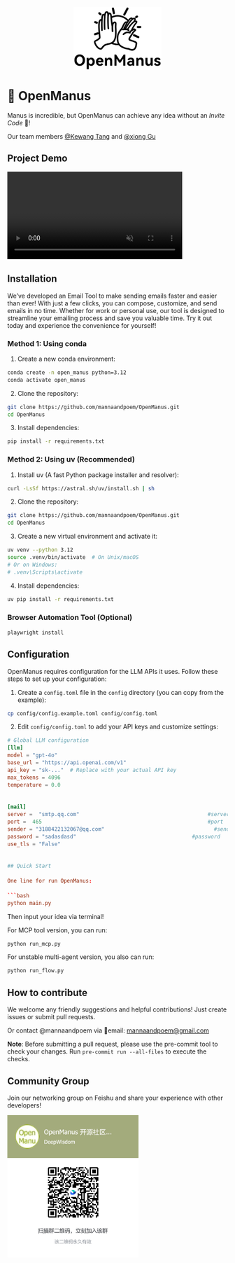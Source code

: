 <p align="center">
  <img src="assets/logo.jpg" width="200"/>
</p>


# 👋 OpenManus

Manus is incredible, but OpenManus can achieve any idea without an *Invite Code* 🛫!

Our team members [@Kewang Tang](https://github.com/Tangkewang) and [@xiong Gu](https://github.com/galahies)


## Project Demo

<video src="https://github.com/user-attachments/assets/cadbd1d8-75c1-4f91-93e1-f9cea02bc359" 
       controls 
       muted 
       class="d-block rounded-bottom-2 border-top width-fit" 
       style="max-height:640px; min-height: 200px">
</video>


## Installation

We’ve developed an ‌Email Tool‌ to make sending emails faster and easier than ever! With just a few clicks, you can compose, customize, and send emails in no time. Whether for work or personal use, our tool is designed to streamline your emailing process and save you valuable time. Try it out today and experience the convenience for yourself!

### Method 1: Using conda

1. Create a new conda environment:

```bash
conda create -n open_manus python=3.12
conda activate open_manus
```

2. Clone the repository:

```bash
git clone https://github.com/mannaandpoem/OpenManus.git
cd OpenManus
```

3. Install dependencies:

```bash
pip install -r requirements.txt
```

### Method 2: Using uv (Recommended)

1. Install uv (A fast Python package installer and resolver):

```bash
curl -LsSf https://astral.sh/uv/install.sh | sh
```

2. Clone the repository:

```bash
git clone https://github.com/mannaandpoem/OpenManus.git
cd OpenManus
```

3. Create a new virtual environment and activate it:

```bash
uv venv --python 3.12
source .venv/bin/activate  # On Unix/macOS
# Or on Windows:
# .venv\Scripts\activate
```

4. Install dependencies:

```bash
uv pip install -r requirements.txt
```

### Browser Automation Tool (Optional)
```bash
playwright install
```

## Configuration

OpenManus requires configuration for the LLM APIs it uses. Follow these steps to set up your configuration:

1. Create a `config.toml` file in the `config` directory (you can copy from the example):

```bash
cp config/config.example.toml config/config.toml
```

2. Edit `config/config.toml` to add your API keys and customize settings:

```toml
# Global LLM configuration
[llm]
model = "gpt-4o"
base_url = "https://api.openai.com/v1"
api_key = "sk-..."  # Replace with your actual API key
max_tokens = 4096
temperature = 0.0


[mail]
server =  "smtp.qq.com"                                         #server
port =  465                                                     #port
sender = "3188422132067@qq.com"                                   #sender
password = "sadasdasd"                                     #password
use_tls = "False"


## Quick Start

One line for run OpenManus:

```bash
python main.py
```

Then input your idea via terminal!

For MCP tool version, you can run:
```bash
python run_mcp.py
```

For unstable multi-agent version, you also can run:

```bash
python run_flow.py
```

## How to contribute

We welcome any friendly suggestions and helpful contributions! Just create issues or submit pull requests.

Or contact @mannaandpoem via 📧email: mannaandpoem@gmail.com

**Note**: Before submitting a pull request, please use the pre-commit tool to check your changes. Run `pre-commit run --all-files` to execute the checks.

## Community Group
Join our networking group on Feishu and share your experience with other developers!

<div align="center" style="display: flex; gap: 20px;">
    <img src="assets/community_group.jpg" alt="OpenManus 交流群" width="300" />
</div>

